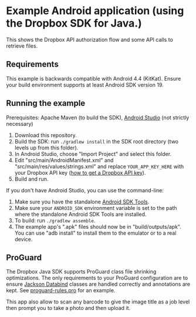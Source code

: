 # Example Android application (using the Dropbox SDK for Java.)

This shows the Dropbox API authorization flow and some API calls to retrieve files.

## Requirements

This example is backwards compatible with Android 4.4 (KitKat). Ensure your build environment supports at least Android SDK version 19.

## Running the example

Prerequisites: Apache Maven (to build the SDK), [Android Studio](http://developer.android.com/sdk/installing/) (not strictly necessary)

1. Download this repository.
2. Build the SDK: run `./gradlew install` in the SDK root directory (two levels up from this folder).
3. In Android Studio, choose "Import Project" and select this folder.
4. Edit "src/main/AndroidManifest.xml" and "src/main/res/values/strings.xml" and replace `YOUR_APP_KEY_HERE` with your Dropbox API key ([how to get a Dropbox API key](../../ReadMe.md#get-a-dropbox-api-key)).
5. Build and run.

If you don't have Android Studio, you can use the command-line:

1. Make sure you have the standalone [Android SDK Tools](http://developer.android.com/sdk/installing/).
2. Make sure your `ANDROID_SDK` environment variable is set to the path where the standalone Android SDK Tools are installed.
3. To build: run `./gradlew assemble`.
4. The example app's ".apk" files should now be in "build/outputs/apk".  You can use "adb install" to install them to the emulator or to a real device.

## ProGuard

The Dropbox Java SDK supports ProGuard class file shrinking optimizations. The only requirements to
your ProGuard configuration are to ensure [Jackson Databind](https://github.com/FasterXML/jackson-databind)
classes are handled correctly and annotations are kept. See [proguard-rules.pro](proguard-rules.pro) for an example.

This app also allow to scan any barcode to give the image title as a job level then prompt you to take a photo and then upload it. 
